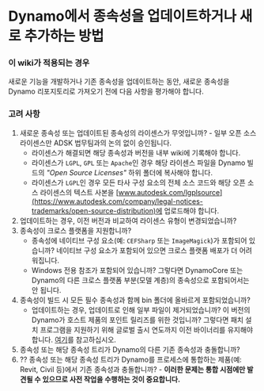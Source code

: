 # Dynamo에서 종속성을 업데이트하거나 새로 추가하는 방법

### 이 wiki가 적용되는 경우
새로운 기능을 개발하거나 기존 종속성을 업데이트하는 동안, 새로운 종속성을 Dynamo 리포지토리로 가져오기 전에 다음 사항을 평가해야 합니다.

### 고려 사항
1. 새로운 종속성 또는 업데이트된 종속성의 라이센스가 무엇입니까? - 일부 오픈 소스 라이센스만 ADSK 법무팀과의 논의 없이 승인됩니다.
    * 라이센스가 해결되면 해당 종속성과 버전을 내부 wiki에 기록해야 합니다.
    * 라이센스가 `LGPL`, `GPL` 또는 `Apache`인 경우 해당 라이센스 파일을 Dynamo 빌드의 _"Open Source Licenses"_ 하위 폴더에 복사해야 합니다.
    * 라이센스가 `LGPL`인 경우 모든 타사 구성 요소의 전체 소스 코드와 해당 오픈 소스 라이센스의 텍스트 사본을 [www.autodesk.com/lgplsource](https://www.autodesk.com/company/legal-notices-trademarks/open-source-distribution)에 업로드해야 합니다.
2. 업데이트하는 경우, 이전 버전과 비교하여 라이센스 유형이 변경되었습니까?
3. 종속성이 크로스 플랫폼을 지원합니까? 
    * 종속성에 네이티브 구성 요소(예: `CEFSharp` 또는 `ImageMagick`)가 포함되어 있습니까? 네이티브 구성 요소가 포함되어 있으면 크로스 플랫폼 배포가 더 어려워집니다.
    * Windows 전용 참조가 포함되어 있습니까? 그렇다면 DynamoCore 또는 Dynamo의 다른 크로스 플랫폼 부분(모델 계층)의 종속성으로 포함되어서는 안 됩니다.
4. 종속성이 빌드 시 모든 필수 종속성과 함께 bin 폴더에 올바르게 포함되었습니까?
    * 업데이트하는 경우, 업데이트로 인해 일부 파일이 제거되었습니까? 이 버전의 Dynamo가 호스트 제품의 포인트 릴리즈를 위한 것입니까? 그렇다면 패치 설치 프로그램을 지원하기 위해 글로벌 출시 연도까지 이전 바이너리를 유지해야 합니다. [여기](https://github.com/DynamoDS/Dynamo/tree/master/extern/legacy_remove_me)를 참고하십시오.
5. 종속성 또는 해당 종속성 트리가 Dynamo의 다른 기존 종속성과 충돌합니까?
6. ?? 종속성 또는 해당 종속성 트리가 Dynamo를 프로세스에 통합하는 제품(예: Revit, Civil 등)에서 기존 종속성과 충돌합니까? - **이러한 문제는 통합 시점에만 발견될 수 있으므로 사전 작업을 수행하는 것이 중요합니다.**